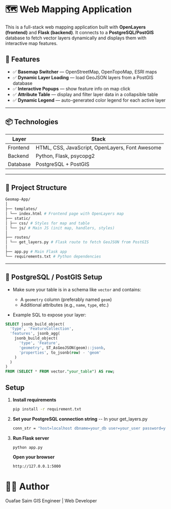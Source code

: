 # 🗺️ Web Mapping Application

This is a full-stack web mapping application built with **OpenLayers (frontend)** and **Flask (backend)**. It connects to a **PostgreSQL/PostGIS** database to fetch vector layers dynamically and displays them with interactive map features.

## 🚀 Features

- ✅ **Basemap Switcher** — OpenStreetMap, OpenTopoMap, ESRI maps
- ✅ **Dynamic Layer Loading** — load GeoJSON layers from a PostGIS database
- ✅ **Interactive Popups** — show feature info on map click
- ✅ **Attribute Table** — display and filter layer data in a collapsible table
- ✅ **Dynamic Legend** — auto-generated color legend for each active layer

---

## 📦 Technologies

| Layer    | Stack                                           |
| -------- | ----------------------------------------------- |
| Frontend | HTML, CSS, JavaScript, OpenLayers, Font Awesome |
| Backend  | Python, Flask, psycopg2                         |
| Database | PostgreSQL + PostGIS                            |

---

## 📁 Project Structure

```bash
Geomap-App/
│
├── templates/
│ └── index.html # Frontend page with OpenLayers map
├── static/
│ ├── css/ # Styles for map and table
│ └── js/ # Main JS (init map, handlers, styles)
│
├── routes/
│ └── get_layers.py # Flask route to fetch GeoJSON from PostGIS
│
├── app.py # Main Flask app
└── requirements.txt # Python dependencies
```

---

## 🔌 PostgreSQL / PostGIS Setup

- Make sure your table is in a schema like `vector` and contains:

  - A `geometry` column (preferably named `geom`)
  - Additional attributes (e.g., `name`, `type`, etc.)

- Example SQL to expose your layer:

```sql
SELECT jsonb_build_object(
  'type', 'FeatureCollection',
  'features', jsonb_agg(
    jsonb_build_object(
      'type', 'Feature',
      'geometry', ST_AsGeoJSON(geom)::jsonb,
      'properties', to_jsonb(row) - 'geom'
    )
  )
)
FROM (SELECT * FROM vector."your_table") AS row;

```

## Setup

1. **Install requirements**

   ```bash
   pip install -r requirement.txt
   ```

2. **Set your PostgreSQL connection string**
   -- In your get_layers.py

   ```bash
   conn_str = "host=localhost dbname=your_db user=your_user password=your_pass"
   ```

3. **Run Flask server**

   ```
   python app.py
   ```

   **Open your browser**

   ```
   http://127.0.0.1:5000
   ```

# 🧑‍💻 Author

Ouafae Saim
GIS Engineer | Web Developer

